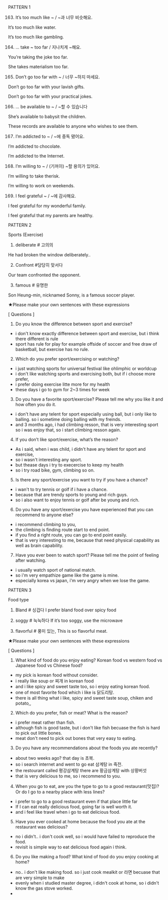 PATTERN 1

163. It’s too much like ~ / ~과 너무 비슷해요.

It’s too much like water.

It’s too much like gambling.


164. ... take ~ too far / 지나치게 ~해요.

You’re taking the joke too far. 

She takes materialism too far.


165. Don’t go too far with ~ / 너무 ~하지 마세요.

Don’t go too far with your lavish gifts.

Don’t go too far with your practical jokes.


166. ... be available to ~ / ~할 수 있습니다

She’s available to babysit the children.

These records are available to anyone who wishes to see them.


167. I’m addicted to ~ / ~에 중독 됐어요.

I’m addicted to chocolate. 

I’m addicted to the Internet.


168. I’m willing to ~ / (기꺼이) ~할 용의가 있어요.

I’m willing to take therisk.

I’m willing to work on weekends.


169. I feel grateful ~ / ~에 감사해요.

I feel grateful for my wonderful family.

I feel grateful that my parents are healthy.



PATTERN 2

Sports (Exercise)
1. deliberate # 고의의

He had broken the window deliberately..

2. Confront #당당히 맞서다

Our team confronted the opponent.

3. famous # 유명한

Son Heung-min, nicknamed Sonny, is a famous soccer player.

★Please make your own sentences with these expressions



[ Questions ]

1. Do you know the difference between sport and exercise?
- i don't know exactly difference between sport and exercise, but i think there different is rule
- sport has rule for play for example offside of soccer and free draw of basketball, but exercise has no rule. 

2. Which do you prefer sport/exercising or watching? 
- i just watching sports for universal festival like ohlimphic or worldcup
- i don't like watching sports and exercising both, but if i choose more prefer,
- i prefer doing exercise litte more for my health
- these days i go to gym for 2~3 times for week

3. Do you have a favorite sport/exercise? Please tell me why you like it and how often you do it.
- i don't have any telent for sport especially using ball, but i only like to balling. so i sometime doing balling with my freinds.
- and 3 months ago, i had climbing resson, that is very interesting sport so i was enjoy that, so i start climbing resson again.

4. If you don’t like sport/exercise, what’s the reason?
- As i said, when i was child, i didn't have any telent for sport and exercise,
- so i wasn't interesting any sport. 
- but thease days i try to execercise to keep my health
- so i try road bike, gym, climbing so on.

5. Is there any sport/exercise you want to try if you have a chance?
- i wan't to try tennis or golf if i have a chance.
- because that are trendy sports to young and rich guys.
- so i also want to enjoy tennis or golf after be young and rich.

6. Do you have any sport/exercise you have experienced that you can recommend to anyone else?
- i recommend climbing to you, 
- the climbing is finding route start to end point. 
- if you find a right route, you can go to end point easily.
- that is very interesting to me, because that need physical capability as well as brain capability.

7. Have you ever been to watch sport? Please tell me the point of feeling after watching.
- i usually watch sport of national match. 
- so i'm very empathize game like the game is mine.
- especially korea vs japan, i'm very angry when we lose the game.

PATTERN 3

Food type
1. Bland # 싱겁다
I prefer bland food over spicy food

2. soggy # 눅눅하다
If it’s too soggy, use the microwave

3. flavorful # 풍미 있는, 
This is so flavorful meat.

★Please make your own sentences with these expressions

 

[ Questions ]

1. What kind of food do you enjoy eating? Korean food vs western food vs Japanese food vs Chinese food?
- my pick is korean food without consider.
- i really like soup or 찌개 in korean food
- and i like spicy and sweet taste too, so i enjoy eating korean food.
- one of most favorite food which i like is 닭도리탕.
- there is all thing what i like, spicy and sweet taste soup, chiken and potato,,

2. Which do you prefer, fish or meat? What is the reason?
- i prefer meat rather than fish.
- although fish is good taste, but i don't like fish becuase the fish is hard to pick out little bones.
- meat don't need to pick out bones that very easy to eating.

3. Do you have any recommendations about the foods you ate recently?
- about two weeks ago? that day is 초복.
- so i search internet and went to go eat 삼계탕 in 죽전.
- the restourant called 평강삼계탕 there are 황금삼계탕 with 상황버섯
- that is very delicious to me, so i recommend to you.

4. When you go to eat, are you the type to go to a good restaurant(맛집)? Or do I go to a nearby place with less lines?
- i prefer to go to a good restaurant even if that place little far
- If I can eat really delicious food, going far is well worth it.
- and i feel like travel when i go to eat delicious food.

5. Have you ever cooked at home because the food you ate at the restaurant was delicious?
- no i didn't.. i don't cook well, so i would have failed to reproduce the food.
- revisit is simple way to eat delicious food again i think.

6. Do you like making a food? What kind of food do you enjoy cooking at home?
- no.. i don't like making food. so i just cook mealkit or 라면 becuase that are very simple to make
- evenly when i studied master degree, i didn't cook at home, so i didn't know the gas stove worked.
- 

